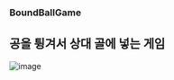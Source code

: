 ### BoundBallGame

## 공을 튕겨서 상대 골에 넣는 게임

![image](https://github.com/Lee-Kyung-Sup/BoundBallGame/assets/120997897/6223295a-13c9-4483-8f26-c548956e5120)

